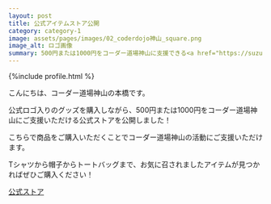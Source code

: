 ```yaml
---
layout: post
title: 公式アイテムストア公開
category: category-1
image: assets/pages/images/02_coderdojo神山_square.png
image_alt: ロゴ画像
summary: 500円または1000円をコーダー道場神山に支援できる<a href="https://suzuri.jp/motohasystem">公式ストア</a>を公開しました！
---
```


{%include profile.html %}

こんにちは、コーダー道場神山の本橋です。

公式ロゴ入りのグッズを購入しながら、500円または1000円をコーダー道場神山にご支援いただける公式ストアを公開しました！

こちらで商品をご購入いただくことでコーダー道場神山の活動にご支援いただけます。

Tシャツから帽子からトートバッグまで、お気に召されましたアイテムが見つかればぜひご購入ください！

<a href="https://suzuri.jp/motohasystem">公式ストア</a>
